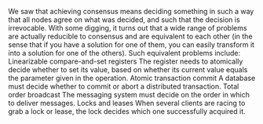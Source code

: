 We saw that achieving consensus means deciding something in such a way that all nodes agree on what was
decided, and such that the decision is irrevocable. With some digging, it turns out that a wide
range of problems are actually reducible to consensus and are equivalent to each other (in the sense
that if you have a solution for one of them, you can easily transform it into a solution for one of
the others). Such equivalent problems include: Linearizable compare-and-set registers 
The register needs to atomically decide whether to set its value, based on whether its current
value equals the parameter given in the operation. Atomic transaction commit A database must decide whether to commit or abort a distributed transaction. Total order broadcast The messaging system must decide on the order in which to deliver messages. Locks and leases 
When several clients are racing to grab a lock or lease, the lock decides which one successfully
acquired it.